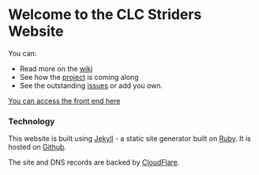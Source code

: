 # Welcome to the CLC Striders Website

You can:

* Read more on the [wiki](https://github.com/ChelseaStats/striders/wiki)
* See how the [project](https://github.com/ChelseaStats/striders/projects) is coming along
* See the outstanding [issues](https://github.com/ChelseaStats/striders/issues) or add you own.

[You can access the front end here](https://striders.thechels.uk)


### Technology

This website is built using [Jekyll](https://jekyllrb.com/) - a static site generator built on [Ruby](https://www.ruby-lang.org/en/). 
It is hosted on [Github](https://github.com/).

The site and DNS records are backed by [CloudFlare](https://www.cloudflare.com/).
